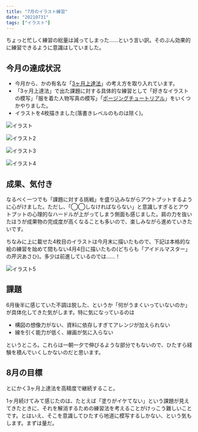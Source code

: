 ```yaml
---
title: "7月のイラスト練習"
date: "20210731"
tags: ["イラスト"]
---
```


ちょっと忙しく練習の総量は減ってしまった……という言い訳。そのぶん効果的に練習できるように意識はしていました。

## 今月の達成状況

- 今月から、かの有名な「[3ヶ月上達法](https://www.youtube.com/watch?v=lRmgLBCaV6Q)」の考え方を取り入れています。
- 「3ヶ月上達法」で出た課題に対する具体的な練習として「好きなイラストの模写」「服を着た人物写真の模写」「[ポージングチュートリアル](https://www.maar.com/shop/comic/comic-howto/isbn9784837308164)」をいくつかやりました。
- イラストを4枚描きました(落書きレベルのものは除く)。

![イラスト](./01.jpg)

![イラスト2](./02.jpg)

![イラスト3](./03.jpg)

![イラスト4](./04.jpg)

## 成果、気付き

なるべく一つでも「課題に対する挑戦」を盛り込みながらアウトプットするように心がけました。ただし、「◯◯しなければならない」と意識しすぎるとアウトプットの心理的なハードルが上がってしまう側面も感じました。肩の力を抜いたほうが成果物の完成度が高くなることも多いので、楽しみながら進めていきたいです。

ちなみに上に載せた4枚目のイラストは今月末に描いたもので、下記は本格的な絵の練習を始めて間もない4月4日に描いたもの(どちらも「アイドルマスター」の芹沢あさひ)。多少は前進しているのでは……！

![イラスト5](./05.jpg)

## 課題

6月後半に感じていた不調は脱した、というか「何がうまくいっていないのか」が具体化してきた気がします。特に気になっているのは

- 構図の想像力がない、資料に依存しすぎてアレンジが加えられない
- 線を引く能力が低く、線画が気に入らない

というところ。これらは一朝一夕で伸びるような部分でもないので、ひたすら経験を積んでいくしかないのだと思います。

## 8月の目標

とにかく3ヶ月上達法を高精度で継続すること。

1ヶ月続けてみて感じたのは、たとえば「塗りがイケてない」という課題が見えてきたときに、それを解消するための練習法を考えることがけっこう難しいことです。とはいえ、そこを意識してひたすら地道に模写するしかない、という気もします。まずは量だ。
